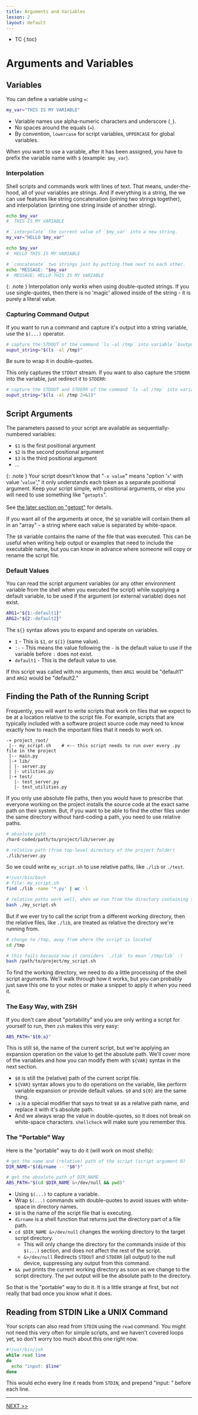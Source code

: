 ```yaml
---
title: Arguments and Variables
lesson: 2
layout: default
---
```


- TC
{:toc}

# Arguments and Variables

## Variables

You can define a variable using `=`:

```zsh
my_var="THIS IS MY VARIABLE"
```

- Variable names use alpha-numeric characters and underscore (`_`).
- No spaces around the equals (`=`).
- By convention, `lowercase` for script variables, `UPPERCASE` for global variables.

When you want to use a variable, after it has been assigned, you have to prefix the variable name with `$` (example: `$my_var`).

### Interpolation

Shell scripts and commands work with lines of text. That means, under-the-hood, all of your variables are strings. And if everything is a string, the we can use features like string concatenation (joining two strings together), and interpolation (printing one string inside of another string).

```zsh
echo $my_var
#  THIS IS MY VARIABLE

# `interpolate` the current value of `$my_var` into a new string.
my_var="HELLO $my_var"

echo $my_var
#  HELLO THIS IS MY VARIABLE

# `concatenate` two strings just by putting them next to each other.
echo "MESSAGE: "$my_var
#  MESSAGE: HELLO THIS IS MY VARIABLE
```

{: .note }
Interpolation only works when using double-quoted strings. If you use single-quotes, then there is no 'magic' allowed inside of the string - it is purely a literal value.

### Capturing Command Output

If you want to run a command and capture it's output into a string variable, use the `$(...)` operator.

```zsh
# capture the STDOUT of the command `ls -al /tmp` into variable `$output_string`
ouput_string="$(ls -al /tmp)"
```

Be sure to wrap it in double-quotes.

This only captures the `STDOUT` stream. If you want to also capture the `STDERR` into the variable, just redirect it to `STDERR`:

```zsh
# capture the STDOUT and STDERR of the command `ls -al /tmp` into variable `$output_string`
ouput_string="$(ls -al /tmp 2>&1)"
```

## Script Arguments

The parameters passed to your script are available as sequentially-numbered variables:

- `$1` is the first positional argument
- `$2` is the second positional argument
- `$3` is the third positional argument
- ...

{: .note }
Your script doesn't know that "`-x value`" means "option '`x`' with value '`value`'," it only understands each token as a separate positional argument. Keep your script simple, with positional arguments, or else you will need to use something like "`getopts`".
<br />
<br />
See [the later section on "getopt"](../basic_scripting/04_arrays_and_loops#getopts) for details.

If you want all of the arguments at once, the `$@` variable will contain them all in an "array" - a string where each value is separated by white-space.

The `$0` variable contains the name of the file that was executed. This can be useful when writing help output or examples that need to include the executable name, but you can know in advance where someone will copy or rename the script file.

### Default Values

You can read the script argument variables (or any other environment variable from the shell when you executed the script) while supplying a default variable, to be used if the argument (or external variable) does not exist.

```zsh
ARG1="${1:-default1}"
ARG2="${2:-default2}"
```

The `${}` syntax allows you to expand and operate on variables.

- `1` - This is `$1`, or `${1}` (same value).
- `:-` - This means the value following the `-` is the default value to use if the variable before `:` does not exist.
- `default1` - This is the default value to use.

If this script was called with no arguments, then `ARG1` would be "default1" and `ARG2` would be "default2."

## Finding the Path of the Running Script

Frequently, you will want to write scripts that work on files that we expect to be at a location relative to the script file. For example, scripts that are typically included with a software project source code may need to know exactly how to reach the important files that it needs to work on.

```text
-+ project_root/
 |-- my_script.sh    # <-- this script needs to run over every .py file in the project
 |-- main.py
 |-+ lib/
 | |- server.py
 | |- utilities.py
 |-+ test/
   |- test_server.py
   |- test_utilities.py
```

If you only use absolute file paths, then you would have to prescribe that everyone working on the project installs the source code at the exact same path on their system. But, if you want to be able to find the other files under the same directory without hard-coding a path, you need to use relative paths.

```zsh
# absolute path
/hard-coded/path/to/project/lib/server.py

# relative path (from top-level directory of the project folder)
./lib/server.py
```

So we could write `my_script.sh` to use relative paths, like `./lib` or `./test`.

```zsh
#!/usr/bin/bash
# file: my_script.sh
find ./lib -name '*.py' | wc -l
```

```zsh
# relative paths work well, when we run from the directory containing the script file
bash ./my_script.sh
```

But if we ever try to call the script from a different working directory, then the relative files, like `./lib`, are treated as relative the directory we're running from.

```zsh
# change to /tmp, away from where the script is located
cd /tmp

# this fails because now it considers `./lib` to mean `/tmp/lib` :(
bash /path/to/project/my_script.sh
```

To find the working directory, we need to do a little processing of the shell script arguments. We'll walk through how it works, but you can probably just save this one to your notes or make a snippet to apply it when you need it.

### The Easy Way, with ZSH

If you don't care about "portability" and you are only writing a script for yourself to run, then `zsh` makes this very easy:

```zsh
ABS_PATH="${0:a}"
```

This is still `$0`, the name of the current script, but we're applying an expansion operation on the value to get the absolute path. We'll cover more of the variables and how you can modify them with `${VAR}` syntax in the next section.

- `$0` is still the (relative) path of the current script file.
- `${VAR}` syntax allows you to do operations on the variable, like perform variable expansion or provide default values. `$0` and `${0}` are the same thing.
- `:a` is a special modifier that says to treat `$0` as a relative path name, and replace it with it's absolute path.
- And we always wrap the value in double-quotes, so it does not break on white-space characters. `shellcheck` will make sure you remember this.

### The "Portable" Way

Here is the "portable" way to do it (will work on most shells):

```zsh
# get the name and (relative) path of the script (script argument 0)
DIR_NAME="$(dirname -- "$0")"

# get the absolute path of DIR_NAME
ABS_PATH="$(cd $DIR_NAME &>/dev/null && pwd)"
```

- Using `$(...)` to capture a variable.
- Wrap `$(...)` commands with double-quotes to avoid issues with white-space in directory names.
- `$0` is the name of the script file that is executing.
- `dirname` is a shell function that returns just the directory part of a file path.
- `cd $DIR_NAME &>/dev/null` changes the working directory to the target script directory.
  - This will only change the directory for the commands inside of this `$(...)` section, and does not affect the rest of the script.
  - `&>/dev/null` Redirects `STDOUT` and `STDERR` (all output) to the null device, suppressing any output from this command.
- `&& pwd` prints the current working directory as soon as we change to the script directory. The `pwd` output will be the absolute path to the directory.

So that is the "portable" way to do it. It is a little strange at first, but not really that bad once you know what it does.

## Reading from STDIN Like a UNIX Command

Your scripts can also read from `STDIN` using the `read` command. You might not need this very often for simple scripts, and we haven't covered loops yet, so don't worry too much about this one right now.

```zsh
#!/usr/bin/zsh
while read line
do
  echo "input: $line"
done
```

This would echo every line it reads from `STDIN`, and prepend "input: " before each line.

---

[NEXT >>](./03_conditionals)
